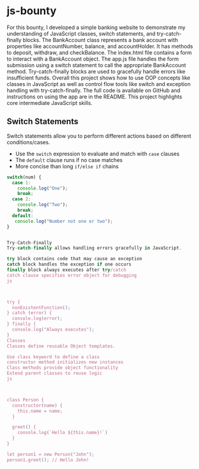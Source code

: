 # js-bounty
For this bounty, I developed a simple banking website to demonstrate my understanding of JavaScript classes, switch statements, and try-catch-finally blocks. The BankAccount class represents a bank account with properties like accountNumber, balance, and accountHolder. It has methods to deposit, withdraw, and checkBalance. The index.html file contains a form to interact with a BankAccount object. The app.js file handles the form submission using a switch statement to call the appropriate BankAccount method. Try-catch-finally blocks are used to gracefully handle errors like insufficient funds. Overall this project shows how to use OOP concepts like classes in JavaScript as well as control flow tools like switch and exception handling with try-catch-finally. The full code is available on GitHub and instructions on using the app are in the README. This project highlights core intermediate JavaScript skills.
## Switch Statements

Switch statements allow you to perform different actions based on different conditions/cases. 

- Use the `switch` expression to evaluate and match with `case` clauses
- The `default` clause runs if no case matches
- More concise than long `if/else if` chains

```js
switch(num) {
  case 1:
    console.log("One");
    break;
  case 2:
    console.log("Two");
    break;
  default:
   console.log("Number not one or two");
}


Try-Catch-Finally
Try-catch-finally allows handling errors gracefully in JavaScript.

try block contains code that may cause an exception
catch block handles the exception if one occurs
finally block always executes after try/catch
catch clause specifies error object for debugging
js



try {
  nonExistentFunction(); 
} catch (error) {
  console.log(error);
} finally {
  console.log("Always executes"); 
}
Classes
Classes define reusable Object templates.

Use class keyword to define a class
constructor method initializes new instances
Class methods provide object functionality
Extend parent classes to reuse logic
js



class Person {
  constructor(name) {
    this.name = name;
  }

  greet() {
    console.log(`Hello ${this.name}!`)
  }
}

let person1 = new Person("John");
person1.greet(); // Hello John!
